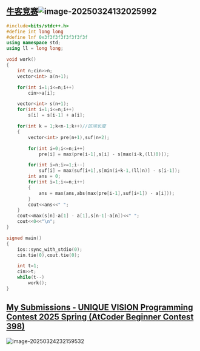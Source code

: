 ## [牛客竞赛](https://ac.nowcoder.com/acm/contest/104637)![image-20250324132025992](C:\Users\Zilv\AppData\Roaming\Typora\typora-user-images\image-20250324132025992.png)

```c++
#include<bits/stdc++.h>
#define int long long
#define lnf 0x3f3f3f3f3f3f3f3f
using namespace std;
using ll = long long;

void work()
{
    int n;cin>>n;
    vector<int> a(n+1);

    for(int i=1;i<=n;i++)
        cin>>a[i];

    vector<int> s(n+1);
    for(int i=1;i<=n;i++)
        s[i] = s[i-1] + a[i];

    for(int k = 1;k<n-1;k++)//区间长度
    {
        vector<int> pre(n+1),suf(n+2);

        for(int i=0;i<=n;i++)
            pre[i] = max(pre[i-1],s[i] - s[max(i-k,(ll)0)]);

        for(int i=n;i>=1;i--)
            suf[i] = max(suf[i+1],s[min(i+k-1,(ll)n)] - s[i-1]);
        int ans = 0;
        for(int i=1;i<=n;i++)
        {
            ans = max(ans,abs(max(pre[i-1],suf[i+1]) - a[i]));
        }
        cout<<ans<<" ";
    }
    cout<<max(s[n]-a[1] - a[1],s[n-1]-a[n])<<" ";
    cout<<0<<"\n";
}

signed main()
{
    ios::sync_with_stdio(0);
    cin.tie(0),cout.tie(0);

    int t=1;
    cin>>t;
    while(t--)
        work();
}

```

## [My Submissions - UNIQUE VISION Programming Contest 2025 Spring (AtCoder Beginner Contest 398)](https://atcoder.jp/contests/abc398/submissions/me)

![image-20250324232159532](C:\Users\Zilv\AppData\Roaming\Typora\typora-user-images\image-20250324232159532.png)
